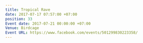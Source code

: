 ```yaml
---
title: Tropical Rave
date: 2017-07-17 07:57:00 +07:00
position: 33
Event date: 2017-07-21 00:00:00 +07:00
Venue: Birdcage
Event URL: https://www.facebook.com/events/501299830223358/
---
```


